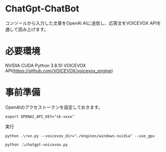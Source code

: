 # ChatGpt-ChatBot
コンソールから入力した文章をOpenAI AIに送信し、応答文をVOICEVOX APIを通して読み上げます。

# 必要環境
NVIDIA CUDA
Python 3.8.10
VOICEVOX API(https://github.com/VOICEVOX/voicevox_engine)

# 事前準備
OpenAIのアクセストークンを設定しておきます。

```
export OPENAI_API_KEY="sk-xxxx"
```

実行
```
python .\run.py --voicevox_dir="./engines/windows-nvidia" --use_gpu
```

```
python .\chatgpt-voicevox.py
```